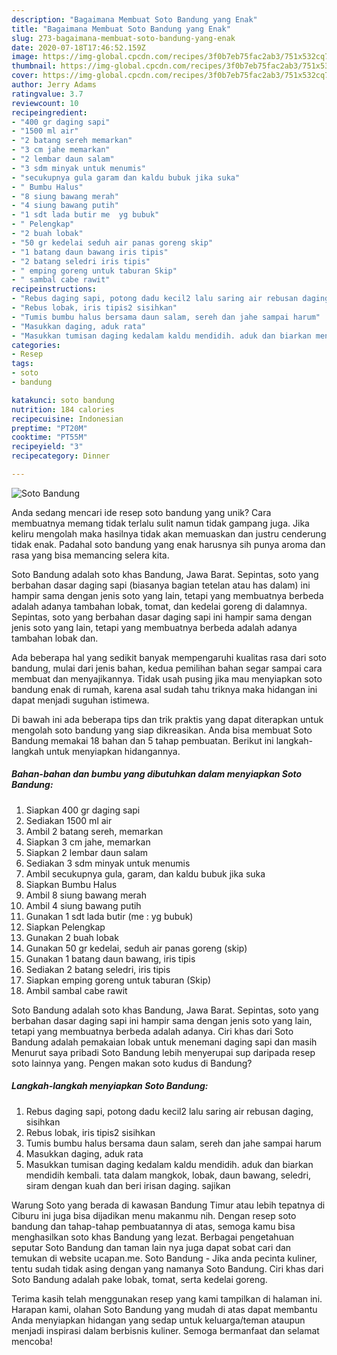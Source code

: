 ```yaml
---
description: "Bagaimana Membuat Soto Bandung yang Enak"
title: "Bagaimana Membuat Soto Bandung yang Enak"
slug: 273-bagaimana-membuat-soto-bandung-yang-enak
date: 2020-07-18T17:46:52.159Z
image: https://img-global.cpcdn.com/recipes/3f0b7eb75fac2ab3/751x532cq70/soto-bandung-foto-resep-utama.jpg
thumbnail: https://img-global.cpcdn.com/recipes/3f0b7eb75fac2ab3/751x532cq70/soto-bandung-foto-resep-utama.jpg
cover: https://img-global.cpcdn.com/recipes/3f0b7eb75fac2ab3/751x532cq70/soto-bandung-foto-resep-utama.jpg
author: Jerry Adams
ratingvalue: 3.7
reviewcount: 10
recipeingredient:
- "400 gr daging sapi"
- "1500 ml air"
- "2 batang sereh memarkan"
- "3 cm jahe memarkan"
- "2 lembar daun salam"
- "3 sdm minyak untuk menumis"
- "secukupnya gula garam dan kaldu bubuk jika suka"
- " Bumbu Halus"
- "8 siung bawang merah"
- "4 siung bawang putih"
- "1 sdt lada butir me  yg bubuk"
- " Pelengkap"
- "2 buah lobak"
- "50 gr kedelai seduh air panas goreng skip"
- "1 batang daun bawang iris tipis"
- "2 batang seledri iris tipis"
- " emping goreng untuk taburan Skip"
- " sambal cabe rawit"
recipeinstructions:
- "Rebus daging sapi, potong dadu kecil2 lalu saring air rebusan daging, sisihkan"
- "Rebus lobak, iris tipis2 sisihkan"
- "Tumis bumbu halus bersama daun salam, sereh dan jahe sampai harum"
- "Masukkan daging, aduk rata"
- "Masukkan tumisan daging kedalam kaldu mendidih. aduk dan biarkan mendidih kembali. tata dalam mangkok, lobak, daun bawang, seledri, siram dengan kuah dan beri irisan daging. sajikan"
categories:
- Resep
tags:
- soto
- bandung

katakunci: soto bandung 
nutrition: 184 calories
recipecuisine: Indonesian
preptime: "PT20M"
cooktime: "PT55M"
recipeyield: "3"
recipecategory: Dinner

---
```



![Soto Bandung](https://img-global.cpcdn.com/recipes/3f0b7eb75fac2ab3/751x532cq70/soto-bandung-foto-resep-utama.jpg)

Anda sedang mencari ide resep soto bandung yang unik? Cara membuatnya memang tidak terlalu sulit namun tidak gampang juga. Jika keliru mengolah maka hasilnya tidak akan memuaskan dan justru cenderung tidak enak. Padahal soto bandung yang enak harusnya sih punya aroma dan rasa yang bisa memancing selera kita.

Soto Bandung adalah soto khas Bandung, Jawa Barat. Sepintas, soto yang berbahan dasar daging sapi (biasanya bagian tetelan atau has dalam) ini hampir sama dengan jenis soto yang lain, tetapi yang membuatnya berbeda adalah adanya tambahan lobak, tomat, dan kedelai goreng di dalamnya. Sepintas, soto yang berbahan dasar daging sapi ini hampir sama dengan jenis soto yang lain, tetapi yang membuatnya berbeda adalah adanya tambahan lobak dan.

Ada beberapa hal yang sedikit banyak mempengaruhi kualitas rasa dari soto bandung, mulai dari jenis bahan, kedua pemilihan bahan segar sampai cara membuat dan menyajikannya. Tidak usah pusing jika mau menyiapkan soto bandung enak di rumah, karena asal sudah tahu triknya maka hidangan ini dapat menjadi suguhan istimewa.


Di bawah ini ada beberapa tips dan trik praktis yang dapat diterapkan untuk mengolah soto bandung yang siap dikreasikan. Anda bisa membuat Soto Bandung memakai 18 bahan dan 5 tahap pembuatan. Berikut ini langkah-langkah untuk menyiapkan hidangannya.

<!--inarticleads1-->

##### Bahan-bahan dan bumbu yang dibutuhkan dalam menyiapkan Soto Bandung:

1. Siapkan 400 gr daging sapi
1. Sediakan 1500 ml air
1. Ambil 2 batang sereh, memarkan
1. Siapkan 3 cm jahe, memarkan
1. Siapkan 2 lembar daun salam
1. Sediakan 3 sdm minyak untuk menumis
1. Ambil secukupnya gula, garam, dan kaldu bubuk jika suka
1. Siapkan  Bumbu Halus
1. Ambil 8 siung bawang merah
1. Ambil 4 siung bawang putih
1. Gunakan 1 sdt lada butir (me : yg bubuk)
1. Siapkan  Pelengkap
1. Gunakan 2 buah lobak
1. Gunakan 50 gr kedelai, seduh air panas goreng (skip)
1. Gunakan 1 batang daun bawang, iris tipis
1. Sediakan 2 batang seledri, iris tipis
1. Siapkan  emping goreng untuk taburan (Skip)
1. Ambil  sambal cabe rawit


Soto Bandung adalah soto khas Bandung, Jawa Barat. Sepintas, soto yang berbahan dasar daging sapi ini hampir sama dengan jenis soto yang lain, tetapi yang membuatnya berbeda adalah adanya. Ciri khas dari Soto Bandung adalah pemakaian lobak untuk menemani daging sapi dan masih Menurut saya pribadi Soto Bandung lebih menyerupai sup daripada resep soto lainnya yang. Pengen makan soto kudus di Bandung? 

<!--inarticleads2-->

##### Langkah-langkah menyiapkan Soto Bandung:

1. Rebus daging sapi, potong dadu kecil2 lalu saring air rebusan daging, sisihkan
1. Rebus lobak, iris tipis2 sisihkan
1. Tumis bumbu halus bersama daun salam, sereh dan jahe sampai harum
1. Masukkan daging, aduk rata
1. Masukkan tumisan daging kedalam kaldu mendidih. aduk dan biarkan mendidih kembali. tata dalam mangkok, lobak, daun bawang, seledri, siram dengan kuah dan beri irisan daging. sajikan


Warung Soto yang berada di kawasan Bandung Timur atau lebih tepatnya di Ciburu ini juga bisa dijadikan menu makanmu nih. Dengan resep soto bandung dan tahap-tahap pembuatannya di atas, semoga kamu bisa menghasilkan soto khas Bandung yang lezat. Berbagai pengetahuan seputar Soto Bandung dan taman lain nya juga dapat sobat cari dan temukan di website ucapan.me. Soto Bandung - Jika anda pecinta kuliner, tentu sudah tidak asing dengan yang namanya Soto Bandung. Ciri khas dari Soto Bandung adalah pake lobak, tomat, serta kedelai goreng. 

Terima kasih telah menggunakan resep yang kami tampilkan di halaman ini. Harapan kami, olahan Soto Bandung yang mudah di atas dapat membantu Anda menyiapkan hidangan yang sedap untuk keluarga/teman ataupun menjadi inspirasi dalam berbisnis kuliner. Semoga bermanfaat dan selamat mencoba!
